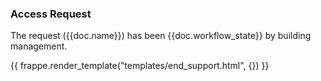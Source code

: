 <h3>Access Request</h3>

<p>The request ({{doc.name}}) has been {{doc.workflow_state}} by building management.</p>

{{ frappe.render_template("templates/end_support.html", {}) }}